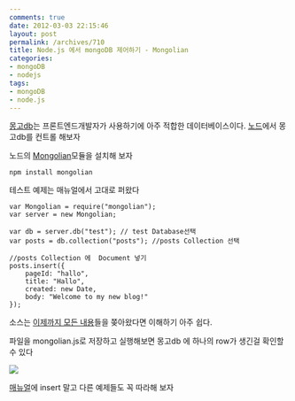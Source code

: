 ```yaml
---
comments: true
date: 2012-03-03 22:15:46
layout: post
permalink: /archives/710
title: Node.js 에서 mongoDB 제어하기 - Mongolian
categories:
- mongoDB
- nodejs
tags:
- mongoDB
- node.js
---
```


[몽고db](/mongodb)는 프론트엔드개발자가 사용하기에 아주 적합한 데이터베이스이다. [노드](/nodejs)에서 몽고db를 컨트롤 해보자





노드의 [Mongolian](https://github.com/marcello3d/node-mongolian)모듈을 설치해 보자




    
    npm install mongolian
    





테스트 예제는 매뉴얼에서 고대로 퍼왔다




    
    var Mongolian = require("mongolian");
    var server = new Mongolian;
    
    var db = server.db("test"); // test Database선택
    var posts = db.collection("posts"); //posts Collection 선택
    
    //posts Collection 에  Document 넣기
    posts.insert({
        pageId: "hallo",
        title: "Hallo",
        created: new Date,
        body: "Welcome to my new blog!"
    });
    





소스는 [이제까지 모든 내용](/mongodb)들을 쫒아왔다면 이해하기 아주 쉽다.  

파일을 mongolian.js로 저장하고 실행해보면 몽고db 에 하나의 row가 생긴걸 확인할 수 있다





![](https://img.skitch.com/20120303-ffmskqda7me1g8qeue1rsb5drx.png)





[매뉴얼](https://github.com/marcello3d/node-mongolian)에 insert 말고 다른 예제들도 꼭 따라해 보자



